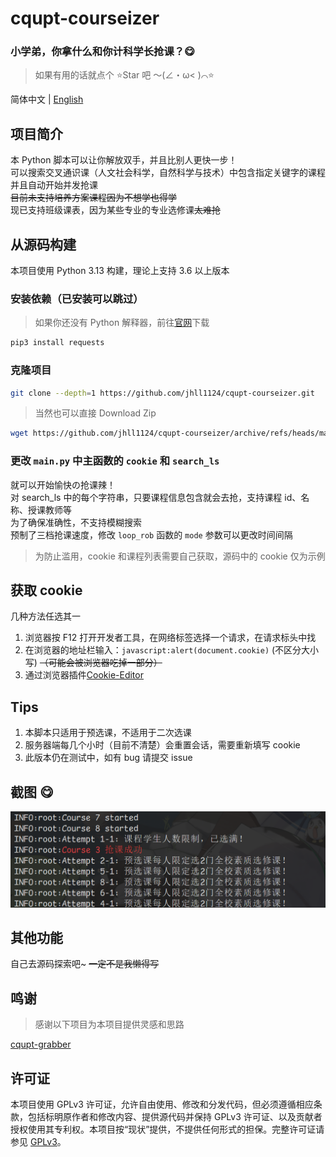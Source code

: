 # cqupt-courseizer

### 小学弟，你拿什么和你计科学长抢课？😋

> 如果有用的话就点个 ⭐Star 吧 ～(∠・ω< )⌒⭐

简体中文 | [English](/README_en-US.md)

## 项目简介

本 Python 脚本可以让你解放双手，并且比别人更快一步！  
可以搜索交叉通识课（人文社会科学，自然科学与技术）中包含指定关键字的课程并且自动开始并发抢课  
~~目前未支持培养方案课程因为不想学也得学~~  
现已支持班级课表，因为某些专业的专业选修课~~太难抢~~

## 从源码构建

本项目使用 Python 3.13 构建，理论上支持 3.6 以上版本

### 安装依赖（已安装可以跳过）

> 如果你还没有 Python 解释器，前往[官网](https://www.python.org/downloads/)下载

```bash
pip3 install requests
```

### 克隆项目

```bash
git clone --depth=1 https://github.com/jhll1124/cqupt-courseizer.git
```

> 当然也可以直接 Download Zip

```bash
wget https://github.com/jhll1124/cqupt-courseizer/archive/refs/heads/main.zip
```

### 更改 `main.py` 中主函数的 `cookie` 和 `search_ls`

就可以开始愉快の抢课辣！  
对 search_ls 中的每个字符串，只要课程信息包含就会去抢，支持课程 id、名称、授课教师等  
为了确保准确性，不支持模糊搜索  
预制了三档抢课速度，修改 `loop_rob` 函数的 `mode` 参数可以更改时间间隔  

> 为防止滥用，cookie 和课程列表需要自己获取，源码中的 cookie 仅为示例

## 获取 cookie

几种方法任选其一

1. 浏览器按 F12 打开开发者工具，在网络标签选择一个请求，在请求标头中找
2. 在浏览器的地址栏输入：`javascript:alert(document.cookie)` (不区分大小写) ~~（可能会被浏览器吃掉一部分）~~
3. 通过浏览器插件[Cookie-Editor](https://chromewebstore.google.com/detail/cookie-editor/hlkenndednhfkekhgcdicdfddnkalmdm)

## Tips

1. 本脚本只适用于预选课，不适用于二次选课
2. 服务器端每几个小时（目前不清楚）会重置会话，需要重新填写 cookie
3. 此版本仍在测试中，如有 bug 请提交 issue

## 截图 😋

![example](example.png)

## 其他功能

自己去源码探索吧~ ~~一定不是我懒得写~~

## 鸣谢

> 感谢以下项目为本项目提供灵感和思路

[cqupt-grabber](https://github.com/LgoLgo/cqupt-grabber)

## 许可证

本项目使用 GPLv3 许可证，允许自由使用、修改和分发代码，但必须遵循相应条款，包括标明原作者和修改内容、提供源代码并保持 GPLv3 许可证、以及贡献者授权使用其专利权。本项目按“现状”提供，不提供任何形式的担保。完整许可证请参见 [GPLv3](https://www.gnu.org/licenses/gpl-3.0.html)。
